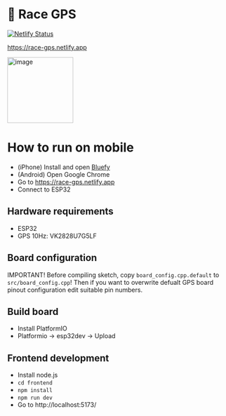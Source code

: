 # 📡 Race GPS

[![Netlify Status](https://api.netlify.com/api/v1/badges/427640b1-496f-4691-a2be-fb90ec9e0255/deploy-status)](https://app.netlify.com/sites/race-gps/deploys)

https://race-gps.netlify.app

<img width="150" alt="image" src="https://github.com/lukaszradziak/race-gps/assets/1611323/a931eb5f-34a2-4251-b80a-c3a56677c4cb">

# How to run on mobile

* (iPhone) Install and open [Bluefy](https://apps.apple.com/pl/app/bluefy-web-ble-browser/id1492822055)
* (Android) Open Google Chrome
* Go to https://race-gps.netlify.app
* Connect to ESP32

## Hardware requirements

* ESP32
* GPS 10Hz: VK2828U7G5LF

## Board configuration

IMPORTANT! Before compiling sketch, copy `board_config.cpp.default` to `src/board_config.cpp`!
Then if you want to overwrite defualt GPS board pinout configuration edit suitable pin numbers.

## Build board

* Install PlatformIO
* Platformio -> esp32dev -> Upload

## Frontend development

* Install node.js
* `cd frontend`
* `npm install`
* `npm run dev`
* Go to http://localhost:5173/
